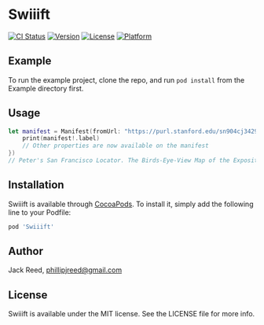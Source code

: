 # Swiiift

[![CI Status](http://img.shields.io/travis/mejackreed/Swiiift.svg?style=flat)](https://travis-ci.org/mejackreed/Swiiift)
[![Version](https://img.shields.io/cocoapods/v/Swiiift.svg?style=flat)](http://cocoapods.org/pods/Swiiift)
[![License](https://img.shields.io/cocoapods/l/Swiiift.svg?style=flat)](http://cocoapods.org/pods/Swiiift)
[![Platform](https://img.shields.io/cocoapods/p/Swiiift.svg?style=flat)](http://cocoapods.org/pods/Swiiift)

## Example

To run the example project, clone the repo, and run `pod install` from the Example directory first.

## Usage

```swift
let manifest = Manifest(fromUrl: "https://purl.stanford.edu/sn904cj3429/iiif/manifest", completion: { manifest in
    print(manifest!.label)
    // Other properties are now available on the manifest
})
// Peter's San Francisco Locator. The Birds-Eye-View Map of the Exposition City. Published by Locator Publishing Co
```


## Installation

Swiiift is available through [CocoaPods](http://cocoapods.org). To install
it, simply add the following line to your Podfile:

```ruby
pod 'Swiiift'
```

## Author

Jack Reed, phillipjreed@gmail.com

## License

Swiiift is available under the MIT license. See the LICENSE file for more info.
